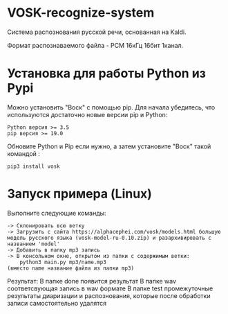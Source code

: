 # VOSK-recognize-system
Система распознования русской речи, основанная на Kaldi.

Формат распознаваемого файла - PCM 16кГц 16бит 1канал.

# Установка для работы Python из Pypi
Можно установить "Воск" с помощью pip. 
Для начала убедитесь, что используются достаточно новые версии pip и Python:

    Python версия >= 3.5
    pip версия >= 19.0

Обновите Python и Pip если нужно, а затем установите "Воск" такой командой :

    pip3 install vosk 

# Запуск примера (Linux) 

Выполните следующие команды:

	-> Склонировать всю ветку
	-> Загрузить с сайта https://alphacephei.com/vosk/models.html большую модель русского языка (vosk-model-ru-0.10.zip) и разархивировать с названием 'model'
	-> Добавить в папку mp3 запись
	-> В консольном окне, открытом из папки с содержимым ветки:
		python3 main.py mp3/name.mp3
	(вместо name название файла из папки mp3)
	
Результат:
В папке done появится результат
В папке wav соответсвующая запись в wav формате
В папке test промежуточные результаты диаризации и распознования, которые после обработки записи самостоятельно удалятся

